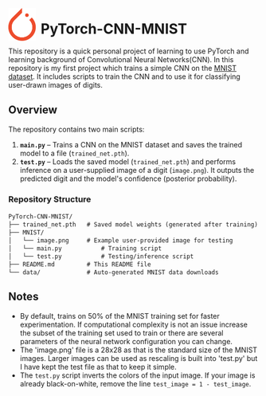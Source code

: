 <p>
  <img src="symbol.png" alt="Example Image" align="left" width="55" style="vertical-align: middle; margin-right: 10px;">
  <h1>PyTorch-CNN-MNIST</h1>
</p>

This repository is a quick personal project of learning to use PyTorch and learning background of Convolutional Neural Networks(CNN). In this repository is my first project which trains a simple CNN on the [MNIST dataset](http://yann.lecun.com/exdb/mnist/). It includes scripts to train the CNN and to use it for classifying user-drawn images of digits.

## Overview

The repository contains two main scripts:

1. **`main.py`** – Trains a CNN on the MNIST dataset and saves the trained model to a file (`trained_net.pth`).
2. **`test.py`** – Loads the saved model (`trained_net.pth`) and performs inference on a user-supplied image of a digit (`image.png`). It outputs the predicted digit and the model's confidence (posterior probability).

### Repository Structure

```
PyTorch-CNN-MNIST/
├── trained_net.pth   # Saved model weights (generated after training)
├── MNIST/
│   └── image.png     # Example user-provided image for testing
│   └── main.py           # Training script
│   └── test.py           # Testing/inference script
├── README.md         # This README file
└── data/             # Auto-generated MNIST data downloads
```

## Notes

- By default, trains on 50% of the MNIST training set for faster experimentation. If computational complexity is not an issue increase the subset of the training set used to train or there are several parameters of the neural network configuration you can change.
- The 'image.png' file is a 28x28 as that is the standard size of the MNIST images. Larger images can be used as rescaling is built into 'test.py' but I have kept the test file as that to keep it simple.
- The `test.py` script inverts the colors of the input image. If your image is already black-on-white, remove the line `test_image = 1 - test_image`.

